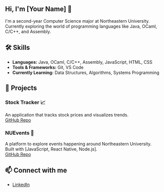 ## Hi, I'm [Your Name] 👋
I'm a second-year Computer Science major at Northeastern University.  
Currently exploring the world of programming languages like Java, OCaml, C/C++, and Assembly.

## 🛠 Skills
- **Languages:** Java, OCaml, C/C++, Assembly, JavaScript, HTML, CSS
- **Tools & Frameworks:** Git, VS Code
- **Currently Learning:** Data Structures, Algorithms, Systems Programming

## 🚀 Projects

### Stock Tracker 📈
An application that tracks stock prices and visualizes trends.  
[GitHub Repo](https://github.com/TylGr/NUEvents)

### NUEvents 🎉
A platform to explore events happening around Northeastern University.  
Built with [JavaScript, React Native, Node.js].  
[GitHub Repo](https://github.com/TylGr/stock-tracker)

## 📫 Connect with me
- [LinkedIn](https://www.linkedin.com/in/tyler-grant-557953312/)

